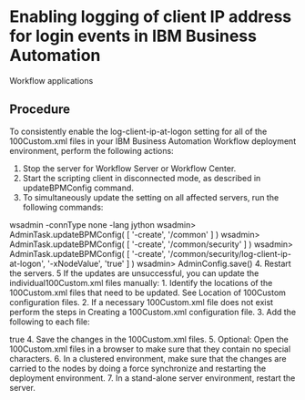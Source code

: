 # Enabling logging of client IP address for login events in IBM Business Automation
Workflow applications

## Procedure

To consistently enable the log-client-ip-at-logon setting for all of
the 100Custom.xml files in your IBM Business Automation
Workflow
deployment environment, perform the following actions:

1. Stop the server for Workflow Server or Workflow Center.
2. Start the scripting client in disconnected mode, as described in updateBPMConfig command.
3. To simultaneously update the setting on all affected servers, run the following commands:

wsadmin -connType none -lang jython
wsadmin> AdminTask.updateBPMConfig( [ '-create', '/common' ] )
wsadmin> AdminTask.updateBPMConfig( [ '-create', '/common/security' ] )
wsadmin> AdminTask.updateBPMConfig( [ '-create', '/common/security/log-client-ip-at-logon', '-xNodeValue', 'true' ] )
wsadmin> AdminConfig.save()
4. Restart the servers.
5 If the updates are unsuccessful, you can update the individual100Custom.xml files manually:
    1. Identify the locations of the 100Custom.xml files that need to be updated.
See  Location of 100Custom configuration files.
    2. If a necessary 100Custom.xml file does not exist perform the steps in
Creating a 100Custom.xml configuration file.
    3. Add the following to each file:

<common merge="mergeChildren">
  <security>
    <log-client-ip-at-logon>true</log-client-ip-at-logon>
  </security>
</common>
    4. Save the changes in the 100Custom.xml files.
    5. Optional: 
Open the 100Custom.xml files in a browser to make sure that they contain
no special characters.
    6. In a clustered environment, make sure that the changes are carried to the nodes by doing a
force synchronize and restarting the deployment environment.
    7. In a stand-alone server environment, restart the server.